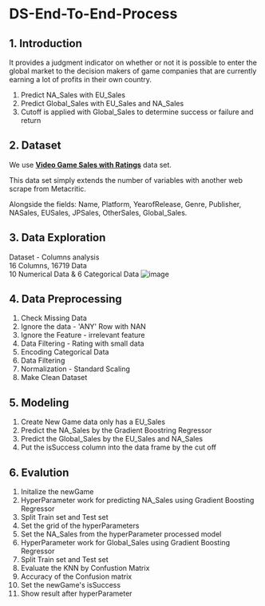 # DS-End-To-End-Process
## 1. Introduction
It provides a judgment indicator on whether or not it is possible to enter the global market to the decision makers of game companies that are currently earning a lot of profits in their own country.

1. Predict NA_Sales with EU_Sales
2. Predict Global_Sales with EU_Sales and NA_Sales
3. Cutoff is applied with Global_Sales to determine success or failure and return

## 2. Dataset 
We use [**Video Game Sales with Ratings**](https://www.kaggle.com/datasets/rush4ratio/video-game-sales-with-ratings) data set. 

This data set simply extends the number of variables with another web scrape from Metacritic.

Alongside the fields: Name, Platform, YearofRelease, Genre, Publisher, NASales, EUSales, JPSales, OtherSales, Global_Sales. 

## 3. Data Exploration
Dataset - Columns analysis     
16 Columns, 16719 Data    
10 Numerical Data & 6 Categorical Data
![image](https://user-images.githubusercontent.com/70849467/171990145-74c0cf3f-5656-43b1-a1bb-9889a5e434a9.png)

## 4. Data Preprocessing
1. Check Missing Data
2. Ignore the data - 'ANY' Row with NAN
3. Ignore the Feature - irrelevant feature
4. Data Filtering - Rating with small data
5. Encoding Categorical Data
6. Data Filtering
7. Normalization - Standard Scaling
8. Make Clean Dataset

## 5. Modeling
1. Create New Game data only has a EU_Sales
2. Predict the NA_Sales by the Gradient Boostring Regressor
3. Predict the Global_Sales by the EU_Sales and NA_Sales
4. Put the isSuccess column into the data frame by the cut off

## 6. Evalution
1. Initalize the newGame
2. HyperParameter work for predicting NA_Sales using Gradient Boosting Regressor
3. Split Train set and Test set
4. Set the grid of the hyperParameters
5. Set the NA_Sales from the hyperParameter processed model
6. HyperParameter work for Global_Sales using Gradient Boosting Regressor
7. Split Train set and Test set
8. Evaluate the KNN by Confustion Matrix
9. Accuracy of the Confusion matrix
10. Set the newGame's isSuccess
11. Show result after hyperParameter
